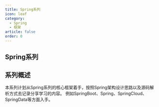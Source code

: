 ```yaml
---
title: Spring系列
icon: leaf
category:
  - Spring
  - 框架
article: false
order: 0
---
```


## Spring系列

## 系列概述
本系列计划从Spring系列的核心框架着手，按照Spring架构设计思路以及源码解析方式去记录分享学习的内容。
例如SpringBoot、Spring、SpringCloud、SpringData等方面入手。


<Catalog/>